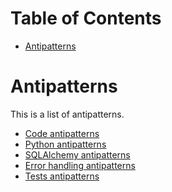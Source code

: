 <!-- START doctoc generated TOC please keep comment here to allow auto update -->
<!-- DON'T EDIT THIS SECTION, INSTEAD RE-RUN doctoc TO UPDATE -->
# Table of Contents

- [Antipatterns](#antipatterns)

<!-- END doctoc generated TOC please keep comment here to allow auto update -->

Antipatterns
============

This is a list of antipatterns.

* [Code antipatterns](./code-antipatterns.md)
* [Python antipatterns](./python-antipatterns.md)
* [SQLAlchemy antipatterns](./sqlachemy-antipatterns.md)
* [Error handling antipatterns](./error-handling-antipatterns.md)
* [Tests antipatterns](./tests-antipatterns.md)
